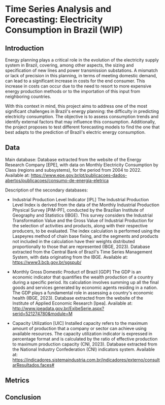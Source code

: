 # Time Series Analysis and Forecasting: Electricity Consumption in Brazil (WIP)

## Introduction
Energy planning plays a critical role in the evolution of the electricity supply system in Brazil, covering, among other aspects, the sizing and specification of new lines and power transmission substations. A mismatch or lack of precision in this planning, in terms of meeting domestic demand, can lead to a significant increase in costs for the end consumer. This increase in costs can occur due to the need to resort to more expensive energy production methods or to the importation of this input from neighboring countries.

With this context in mind, this project aims to address one of the most significant challenges in Brazil's energy planning: the difficulty in predicting electricity consumption. The objective is to assess consumption trends and identify external factors that may influence this consumption. Additionally, the project proposes to test different forecasting models to find the one that best adapts to the prediction of Brazil's electric energy consumption.


## Data
Main database:
Database extracted from the website of the Energy Research Company [EPE], with data on Monthly Electricity Consumption by Class (regions and subsystems), for the period from 2004 to 2022.
Available at: <https://www.epe.gov.br/pt/publicacoes-dados-abertos/publicacoes/consumo-de-energia-eletrica>

Description of the secondary databases:
- Industrial Production Level Indicator [IPL]
  The Industrial Production Level Index is derived from the data of the Monthly Industrial Production Physical Survey [PIM-PF], conducted by the Brazilian Institute of Geography and Statistics (IBGE). This survey considers the Industrial Transformation Value and the Gross Value of Industrial Production for the selection of activities and products, along with their respective producers, to be evaluated. The index calculation is performed using the Laspeyres method of chain base fixing, and the segments and products not included in the calculation have their weights distributed proportionally to those that are represented (IBGE, 2023).
  Database extracted from the Central Bank of Brazil's Time Series Management System, with data originating from the IBGE.
  Available at: <https://www3.bcb.gov.br/sgspub/> 

- Monthly Gross Domestic Product of Brazil [GDP]
  The GDP is an economic indicator that quantifies the wealth production of a country during a specific period. Its calculation involves summing up all the final goods and services generated by economic agents residing in a nation. The GDP plays a fundamental role in assessing a country's economic health (IBGE, 2023).
  Database extracted from the website of the Institute of Applied Economic Research [Ipea].
  Available at: <http://www.ipeadata.gov.br/ExibeSerie.aspx?serid=521274780&module=M>

- Capacity Utilization [UIC]
  Installed capacity refers to the maximum amount of production that a company or sector can achieve using available resources. The capacity utilization indicator is expressed in percentage format and is calculated by the ratio of effective production to maximum production capacity (CNI, 2023).
  Database extracted from the National Industry Confederation (CNI) indicators system.
  Available at: <https://indicadores.sistemaindustria.com.br/indicadores/externo/consultarResultados.faces#>


## Metrics


## Conclusion
